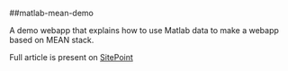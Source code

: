 ##matlab-mean-demo

A demo webapp that explains how to use Matlab data to make a webapp based on MEAN stack. 

Full article is present on [SitePoint](http://bit.ly/1Br8kyx)
